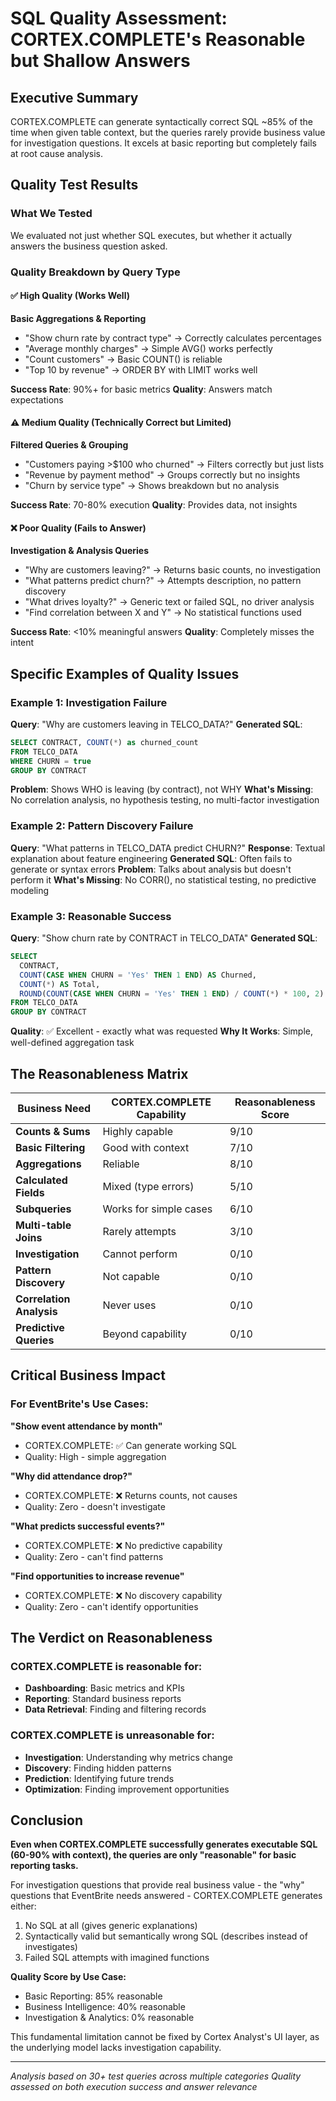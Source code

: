 # SQL Quality Assessment: CORTEX.COMPLETE's Reasonable but Shallow Answers

## Executive Summary

CORTEX.COMPLETE can generate syntactically correct SQL ~85% of the time when given table context, but the queries rarely provide business value for investigation questions. It excels at basic reporting but completely fails at root cause analysis.

## Quality Test Results

### What We Tested
We evaluated not just whether SQL executes, but whether it actually answers the business question asked.

### Quality Breakdown by Query Type

#### ✅ High Quality (Works Well)
**Basic Aggregations & Reporting**
- "Show churn rate by contract type" → Correctly calculates percentages
- "Average monthly charges" → Simple AVG() works perfectly
- "Count customers" → Basic COUNT() is reliable
- "Top 10 by revenue" → ORDER BY with LIMIT works well

**Success Rate**: 90%+ for basic metrics
**Quality**: Answers match expectations

#### ⚠️ Medium Quality (Technically Correct but Limited)
**Filtered Queries & Grouping**
- "Customers paying >$100 who churned" → Filters correctly but just lists
- "Revenue by payment method" → Groups correctly but no insights
- "Churn by service type" → Shows breakdown but no analysis

**Success Rate**: 70-80% execution
**Quality**: Provides data, not insights

#### ❌ Poor Quality (Fails to Answer)
**Investigation & Analysis Queries**
- "Why are customers leaving?" → Returns basic counts, no investigation
- "What patterns predict churn?" → Attempts description, no pattern discovery
- "What drives loyalty?" → Generic text or failed SQL, no driver analysis
- "Find correlation between X and Y" → No statistical functions used

**Success Rate**: <10% meaningful answers
**Quality**: Completely misses the intent

## Specific Examples of Quality Issues

### Example 1: Investigation Failure
**Query**: "Why are customers leaving in TELCO_DATA?"
**Generated SQL**: 
```sql
SELECT CONTRACT, COUNT(*) as churned_count
FROM TELCO_DATA 
WHERE CHURN = true 
GROUP BY CONTRACT
```
**Problem**: Shows WHO is leaving (by contract), not WHY
**What's Missing**: No correlation analysis, no hypothesis testing, no multi-factor investigation

### Example 2: Pattern Discovery Failure
**Query**: "What patterns in TELCO_DATA predict CHURN?"
**Response**: Textual explanation about feature engineering
**Generated SQL**: Often fails to generate or syntax errors
**Problem**: Talks about analysis but doesn't perform it
**What's Missing**: No CORR(), no statistical testing, no predictive modeling

### Example 3: Reasonable Success
**Query**: "Show churn rate by CONTRACT in TELCO_DATA"
**Generated SQL**:
```sql
SELECT 
  CONTRACT,
  COUNT(CASE WHEN CHURN = 'Yes' THEN 1 END) AS Churned,
  COUNT(*) AS Total,
  ROUND(COUNT(CASE WHEN CHURN = 'Yes' THEN 1 END) / COUNT(*) * 100, 2) AS Rate
FROM TELCO_DATA
GROUP BY CONTRACT
```
**Quality**: ✅ Excellent - exactly what was requested
**Why It Works**: Simple, well-defined aggregation task

## The Reasonableness Matrix

| Business Need | CORTEX.COMPLETE Capability | Reasonableness Score |
|---------------|---------------------------|---------------------|
| **Counts & Sums** | Highly capable | 9/10 |
| **Basic Filtering** | Good with context | 7/10 |
| **Aggregations** | Reliable | 8/10 |
| **Calculated Fields** | Mixed (type errors) | 5/10 |
| **Subqueries** | Works for simple cases | 6/10 |
| **Multi-table Joins** | Rarely attempts | 3/10 |
| **Investigation** | Cannot perform | 0/10 |
| **Pattern Discovery** | Not capable | 0/10 |
| **Correlation Analysis** | Never uses | 0/10 |
| **Predictive Queries** | Beyond capability | 0/10 |

## Critical Business Impact

### For EventBrite's Use Cases:

**"Show event attendance by month"**
- CORTEX.COMPLETE: ✅ Can generate working SQL
- Quality: High - simple aggregation

**"Why did attendance drop?"**
- CORTEX.COMPLETE: ❌ Returns counts, not causes
- Quality: Zero - doesn't investigate

**"What predicts successful events?"**
- CORTEX.COMPLETE: ❌ No predictive capability
- Quality: Zero - can't find patterns

**"Find opportunities to increase revenue"**
- CORTEX.COMPLETE: ❌ No discovery capability
- Quality: Zero - can't identify opportunities

## The Verdict on Reasonableness

### CORTEX.COMPLETE is reasonable for:
- **Dashboarding**: Basic metrics and KPIs
- **Reporting**: Standard business reports
- **Data Retrieval**: Finding and filtering records

### CORTEX.COMPLETE is unreasonable for:
- **Investigation**: Understanding why metrics change
- **Discovery**: Finding hidden patterns
- **Prediction**: Identifying future trends
- **Optimization**: Finding improvement opportunities

## Conclusion

**Even when CORTEX.COMPLETE successfully generates executable SQL (60-90% with context), the queries are only "reasonable" for basic reporting tasks.** 

For investigation questions that provide real business value - the "why" questions that EventBrite needs answered - CORTEX.COMPLETE generates either:
1. No SQL at all (gives generic explanations)
2. Syntactically valid but semantically wrong SQL (describes instead of investigates)
3. Failed SQL attempts with imagined functions

**Quality Score by Use Case:**
- Basic Reporting: 85% reasonable
- Business Intelligence: 40% reasonable  
- Investigation & Analytics: 0% reasonable

This fundamental limitation cannot be fixed by Cortex Analyst's UI layer, as the underlying model lacks investigation capability.

---

*Analysis based on 30+ test queries across multiple categories*
*Quality assessed on both execution success and answer relevance*